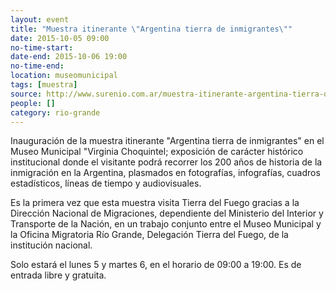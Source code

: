 ```yaml
---
layout: event 
title: "Muestra itinerante \"Argentina tierra de inmigrantes\""
date: 2015-10-05 09:00
no-time-start: 
date-end: 2015-10-06 19:00
no-time-end: 
location: museomunicipal
tags: [muestra]
source: http://www.surenio.com.ar/muestra-itinerante-argentina-tierra-de-inmigrantes/
people: []
category: rio-grande
---
```


Inauguración de la muestra itinerante "Argentina tierra de inmigrantes" en el Museo Municipal "Virginia Choquintel; exposición de carácter histórico institucional donde el visitante podrá recorrer los 200 años de historia de la inmigración en la Argentina, plasmados en fotografías, infografías, cuadros estadísticos, líneas de tiempo y audiovisuales.

Es la primera vez que esta muestra visita Tierra del Fuego gracias a la Dirección Nacional de Migraciones, dependiente del Ministerio del Interior y Transporte de la Nación, en un trabajo conjunto entre el Museo Municipal y la Oficina Migratoria Río Grande, Delegación Tierra del Fuego, de la institución nacional.

Solo estará el lunes 5 y martes 6, en el horario de 09:00 a 19:00. Es de entrada libre y gratuita. 
